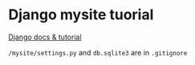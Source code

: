 Django mysite tuorial
=====================

[Django docs & tutorial](https://docs.djangoproject.com/en/1.6/intro/tutorial02/)

`/mysite/settings.py` and `db.sqlite3` are in `.gitignore`
